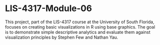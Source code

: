 # LIS-4317-Module-06
This project, part of the LIS-4317 course at the University of South Florida, focuses on creating basic visualizations in R using base graphics. The goal is to demonstrate simple descriptive analytics and evaluate them against visualization principles by Stephen Few and Nathan Yau.
